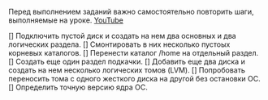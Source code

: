 Перед выполнением заданий важно самостоятельно повторить шаги, выполняемые на уроке.
[YouTube](https://www.youtube.com/watch?v=x0sWtN5Mv3Q)

[] Подключить пустой диск и создать на нем два основных и два логических раздела.
[] Смонтировать в них несколько пустоых корневых каталогов.
[] Перенести каталог /home на отдельный раздел.
[] Создать еще один раздел подкачки.
[] Добавить еще два диска и создать на нем несколько логических томов (LVM).
[] Попробовать переносить тома с одного жесткого диска на другой без остановки ОС.
[] Определить точную версию ядра ОС.
